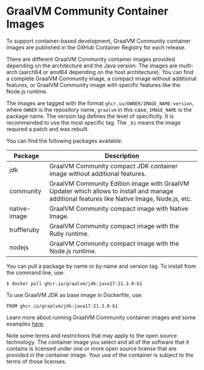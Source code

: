 # GraalVM Community Container Images

To support container-based development, GraalVM Community container images are published in the GitHub Container Registry for each release.

There are different GraalVM Community container images provided depending on the architecture and the Java version.
The images are multi-arch (aarch64 or amd64 depending on the host architecture).
You can find a complete GraalVM Community image, a compact image without additional features, or GraalVM Community image with specific features like the Node.js runtime.

The images are tagged with the format `ghcr.io/OWNER/IMAGE_NAME:version`, where `OWNER` is the repository name, `graalvm` in this case, `IMAGE_NAME` is the package name.
The version tag defines the level of specificity.
It is recommended to use the most specific tag.
The `_b1` means the image required a patch and was rebuilt.

You can find the following packages available:

| Package      | Description                                                                                                                                  |
|--------------|----------------------------------------------------------------------------------------------------------------------------------------------|
| jdk          | GraalVM Community compact JDK container image without additional features.                                                                   |
| community    | GraalVM Community Edition image with GraalVM Updater which allows to install and manage additional features like Native Image, Node.js, etc. |
| native-image |  GraalVM Community compact image with Native Image.                                                                                          |
| truffleruby  | GraalVM Community compact image with the Ruby runtime.                                                                                       |
| nodejs       | GraalVM Community compact image with the Node.js runtime.                                                                                    |

You can pull a package by name or by name and version tag.
To install from the command line, use:
```
$ docker pull ghcr.io/graalvm/jdk:java17-21.3.0-b1
```
To use GraalVM JDK as base image in Dockerfile, use:
```
FROM ghcr.io/graalvm/jdk:java17-21.3.0-b1
```

Learn more about running GraalVM Community container images and some examples [here](https://www.graalvm.org/docs/getting-started/container-images/).

Note some terms and restrictions that may apply to the open source technology.
The container image you select and all of the software that it contains is licensed under one or more open source license that are provided in the container image. Your use of the container is subject to the terms of those licenses.

